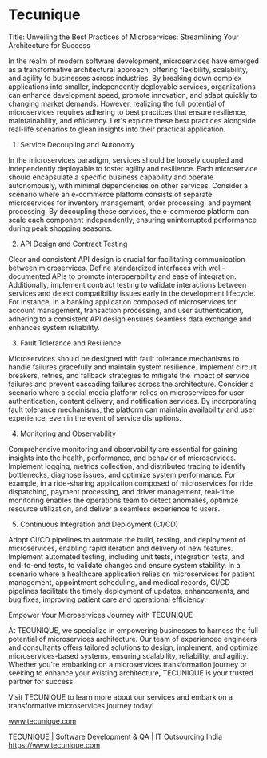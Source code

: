 # Tecunique
Title: Unveiling the Best Practices of Microservices: Streamlining Your Architecture for Success

In the realm of modern software development, microservices have emerged as a transformative architectural approach, offering flexibility, scalability, and agility to businesses across industries. By breaking down complex applications into smaller, independently deployable services, organizations can enhance development speed, promote innovation, and adapt quickly to changing market demands. However, realizing the full potential of microservices requires adhering to best practices that ensure resilience, maintainability, and efficiency. Let's explore these best practices alongside real-life scenarios to glean insights into their practical application.

1. Service Decoupling and Autonomy

In the microservices paradigm, services should be loosely coupled and independently deployable to foster agility and resilience. Each microservice should encapsulate a specific business capability and operate autonomously, with minimal dependencies on other services. Consider a scenario where an e-commerce platform consists of separate microservices for inventory management, order processing, and payment processing. By decoupling these services, the e-commerce platform can scale each component independently, ensuring uninterrupted performance during peak shopping seasons.

2. API Design and Contract Testing

Clear and consistent API design is crucial for facilitating communication between microservices. Define standardized interfaces with well-documented APIs to promote interoperability and ease of integration. Additionally, implement contract testing to validate interactions between services and detect compatibility issues early in the development lifecycle. For instance, in a banking application composed of microservices for account management, transaction processing, and user authentication, adhering to a consistent API design ensures seamless data exchange and enhances system reliability.

3. Fault Tolerance and Resilience

Microservices should be designed with fault tolerance mechanisms to handle failures gracefully and maintain system resilience. Implement circuit breakers, retries, and fallback strategies to mitigate the impact of service failures and prevent cascading failures across the architecture. Consider a scenario where a social media platform relies on microservices for user authentication, content delivery, and notification services. By incorporating fault tolerance mechanisms, the platform can maintain availability and user experience, even in the event of service disruptions.

4. Monitoring and Observability

Comprehensive monitoring and observability are essential for gaining insights into the health, performance, and behavior of microservices. Implement logging, metrics collection, and distributed tracing to identify bottlenecks, diagnose issues, and optimize system performance. For example, in a ride-sharing application composed of microservices for ride dispatching, payment processing, and driver management, real-time monitoring enables the operations team to detect anomalies, optimize resource utilization, and deliver a seamless experience to users.

5. Continuous Integration and Deployment (CI/CD)

Adopt CI/CD pipelines to automate the build, testing, and deployment of microservices, enabling rapid iteration and delivery of new features. Implement automated testing, including unit tests, integration tests, and end-to-end tests, to validate changes and ensure system stability. In a scenario where a healthcare application relies on microservices for patient management, appointment scheduling, and medical records, CI/CD pipelines facilitate the timely deployment of updates, enhancements, and bug fixes, improving patient care and operational efficiency.

Empower Your Microservices Journey with TECUNIQUE

At TECUNIQUE, we specialize in empowering businesses to harness the full potential of microservices architecture. Our team of experienced engineers and consultants offers tailored solutions to design, implement, and optimize microservices-based systems, ensuring scalability, reliability, and agility. Whether you're embarking on a microservices transformation journey or seeking to enhance your existing architecture, TECUNIQUE is your trusted partner for success.

Visit TECUNIQUE to learn more about our services and embark on a transformative microservices journey today!

www.tecunique.com 



TECUNIQUE | Software Development & QA | IT Outsourcing India
https://www.tecunique.com
